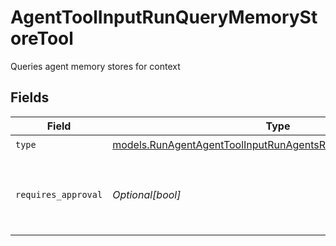 # AgentToolInputRunQueryMemoryStoreTool

Queries agent memory stores for context


## Fields

| Field                                                                                                                              | Type                                                                                                                               | Required                                                                                                                           | Description                                                                                                                        |
| ---------------------------------------------------------------------------------------------------------------------------------- | ---------------------------------------------------------------------------------------------------------------------------------- | ---------------------------------------------------------------------------------------------------------------------------------- | ---------------------------------------------------------------------------------------------------------------------------------- |
| `type`                                                                                                                             | [models.RunAgentAgentToolInputRunAgentsRequestRequestBodyType](../models/runagentagenttoolinputrunagentsrequestrequestbodytype.md) | :heavy_check_mark:                                                                                                                 | N/A                                                                                                                                |
| `requires_approval`                                                                                                                | *Optional[bool]*                                                                                                                   | :heavy_minus_sign:                                                                                                                 | Whether this tool requires approval before execution                                                                               |